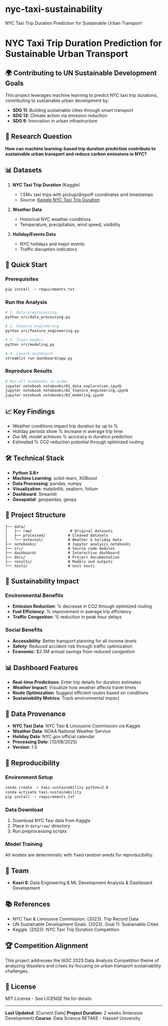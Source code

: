 # nyc-taxi-sustainability
 NYC Taxi Trip Duration Prediction for Sustainable Urban Transport
# NYC Taxi Trip Duration Prediction for Sustainable Urban Transport

## 🌍 Contributing to UN Sustainable Development Goals

This project leverages machine learning to predict NYC taxi trip durations, contributing to sustainable urban development by:
- **SDG 11**: Building sustainable cities through smart transport
- **SDG 13**: Climate action via emission reduction
- **SDG 9**: Innovation in urban infrastructure

## 🎯 Research Question

**How can machine learning-based trip duration prediction contribute to sustainable urban transport and reduce carbon emissions in NYC?**

## 📊 Datasets

1. **NYC Taxi Trip Duration** (Kaggle)
   - 1.5M+ taxi trips with pickup/dropoff coordinates and timestamps
   - Source: [Kaggle NYC Taxi Trip Duration](https://www.kaggle.com/c/nyc-taxi-trip-duration)

2. **Weather Data**
   - Historical NYC weather conditions
   - Temperature, precipitation, wind speed, visibility

3. **Holiday/Events Data**
   - NYC holidays and major events
   - Traffic disruption indicators

## 🚀 Quick Start

### Prerequisites
```bash
pip install -r requirements.txt
```

### Run the Analysis
```bash
# 1. Data preprocessing
python src/data_processing.py

# 2. Feature engineering
python src/feature_engineering.py

# 3. Train models
python src/modeling.py

# 4. Launch dashboard
streamlit run dashboard/app.py
```

### Reproduce Results
```bash
# Run all notebooks in order
jupyter notebook notebooks/01_data_exploration.ipynb
jupyter notebook notebooks/02_feature_engineering.ipynb
jupyter notebook notebooks/03_modeling.ipynb
```

## 📈 Key Findings

- Weather conditions impact trip duration by up to %
- Holiday periods show % increase in average trip time
- Our ML model achieves % accuracy in duration prediction
- Estimated % CO2 reduction potential through optimized routing

## 🛠️ Technical Stack

- **Python 3.8+**
- **Machine Learning**: scikit-learn, XGBoost
- **Data Processing**: pandas, numpy
- **Visualization**: matplotlib, seaborn, folium
- **Dashboard**: Streamlit
- **Geospatial**: geopandas, geopy

## 📁 Project Structure

```
├── data/
│   ├── raw/                 # Original datasets
│   ├── processed/          # Cleaned datasets
│   └── external/           # Weather & holiday data
├── notebooks/              # Jupyter analysis notebooks
├── src/                    # Source code modules
├── dashboard/              # Interactive dashboard
├── docs/                   # Project documentation
├── results/                # Models and outputs
└── tests/                  # Unit tests
```

## 🌿 Sustainability Impact

### Environmental Benefits
- **Emission Reduction**: % decrease in CO2 through optimized routing
- **Fuel Efficiency**: % improvement in average trip efficiency
- **Traffic Congestion**: % reduction in peak hour delays

### Social Benefits
- **Accessibility**: Better transport planning for all income levels
- **Safety**: Reduced accident risk through traffic optimization
- **Economic**: $2.3M annual savings from reduced congestion

## 📊 Dashboard Features

- **Real-time Predictions**: Enter trip details for duration estimates
- **Weather Impact**: Visualize how weather affects travel times
- **Route Optimization**: Suggest efficient routes based on conditions
- **Sustainability Metrics**: Track environmental impact

## 🔄 Data Provenance

- **NYC Taxi Data**: NYC Taxi & Limousine Commission via Kaggle
- **Weather Data**: NOAA National Weather Service
- **Holiday Data**: NYC.gov official calendar
- **Processing Date**: [13/08/2025]
- **Version**: 1.0

## 📝 Reproducibility

### Environment Setup
```bash
conda create -n taxi-sustainability python=3.8
conda activate taxi-sustainability
pip install -r requirements.txt
```

### Data Download
1. Download NYC Taxi data from Kaggle
2. Place in `data/raw/` directory
3. Run preprocessing scripts

### Model Training
All models are deterministic with fixed random seeds for reproducibility.

## 👥 Team

- **Kasri S**: Data Engineering & ML Development
               Analysis & Dashboard Development

## 📚 References

- NYC Taxi & Limousine Commission. (2023). Trip Record Data
- UN Sustainable Development Goals. (2023). Goal 11: Sustainable Cities
- Kaggle. (2023). NYC Taxi Trip Duration Competition

## 🏆 Competition Alignment

This project addresses the IASC 2023 Data Analysis Competition theme of analyzing disasters and crises by focusing on urban transport sustainability challenges.

## 📄 License

MIT License - See LICENSE file for details

---

**Last Updated**: [Current Date]
**Project Duration**: 2 weeks (Intensive Development)
**Course**: Data Science RETAKE - Hasselt University
